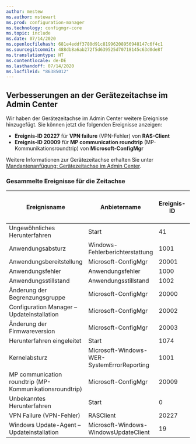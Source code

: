 ```yaml
---
author: mestew
ms.author: mstewart
ms.prod: configuration-manager
ms.technology: configmgr-core
ms.topic: include
ms.date: 07/14/2020
ms.openlocfilehash: 681e4eddf3780d91c81996208956948147c6f4c1
ms.sourcegitcommit: 488db8a6ab272f5d639525d70718145c63d0de8f
ms.translationtype: HT
ms.contentlocale: de-DE
ms.lasthandoff: 07/14/2020
ms.locfileid: "86385012"
---
```

## <a name="improvements-to-device-timeline-in-the-admin-center"></a><a name="bkmk_timeline"></a> Verbesserungen an der Gerätezeitachse im Admin Center
<!--7141381-->

Wir haben der Gerätezeitachse im Admin Center weitere Ereignisse hinzugefügt. Sie können jetzt die folgenden Ereignisse anzeigen:

- **Ereignis-ID 20227** für **VPN failure** (VPN-Fehler) von **RAS-Client**
- **Ereignis-ID 20009** für **MP communication roundtrip** (MP-Kommunikationsroundtrip) von **Microsoft-ConfigMgr**

Weitere Informationen zur Gerätezeitachse erhalten Sie unter [Mandantenanfügung: Gerätezeitachse im Admin Center](../../technical-preview-2005.md#bkmk_timeline).  

### <a name="collected-events-for-the-timeline"></a>Gesammelte Ereignisse für die Zeitachse

|Ereignisname|Anbietername|Ereignis-ID|Hinzugefügte Technical Preview-Version|
|---|---|---|---|
|Ungewöhnliches Herunterfahren|Start|41|2005|
|Anwendungsabsturz|Windows-Fehlerberichterstattung|1001|2005|
|Anwendungsbereitstellung|Microsoft-ConfigMgr|20001|2005|
|Anwendungsfehler|Anwendungsfehler|1000|2005|
|Anwendungsstillstand|Anwendungsstillstand|1002|2005|
|Änderung der Begrenzungsgruppe|Microsoft-ConfigMgr|20000|2005|
|Configuration Manager – Updateinstallation|Microsoft-ConfigMgr|20002|2005|
|Änderung der Firmwareversion|Microsoft-ConfigMgr|20003|2005|
|Herunterfahren eingeleitet|Start|1074|2005|
|Kernelabsturz|Microsoft-Windows-WER-SystemErrorReporting|1001|2005|
|MP communication roundtrip (MP-Kommunikationsroundtrip)|Microsoft-ConfigMgr|20009|2007|
|Unbekanntes Herunterfahren|Start|0|2005|
|VPN Failure (VPN-Fehler)|RASClient|20227|2007|
|Windows Update-Agent – Updateinstallation|Microsoft-Windows-WindowsUpdateClient|19|2005|
